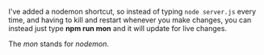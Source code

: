 I've added a nodemon shortcut, so instead of typing `node server.js` every time, and having to kill and restart whenever you make changes, you can instead just type **npm run mon** and it will update for live changes.

The _mon_ stands for _nodemon_.
